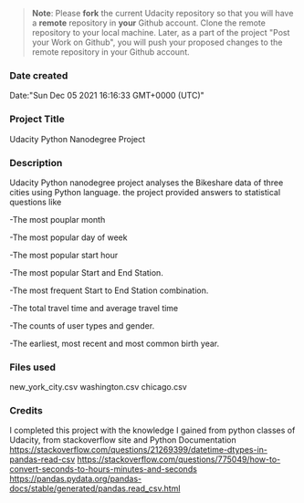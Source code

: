 >**Note**: Please **fork** the current Udacity repository so that you will have a **remote** repository in **your** Github account. Clone the remote repository to your local machine. Later, as a part of the project "Post your Work on Github", you will push your proposed changes to the remote repository in your Github account.

### Date created
Date:"Sun Dec 05 2021 16:16:33 GMT+0000 (UTC)"

### Project Title
Udacity Python Nanodegree Project

### Description
Udacity Python nanodegree project analyses the Bikeshare data of three cities using Python language.
the project provided answers to statistical questions like 

-The most pouplar month

-The most popular day of week

-The most popular start hour

-The most popular Start and End Station.

-The most frequent Start to End Station combination.

-The total travel time and average travel time

-The counts of user types and gender.

-The earliest, most recent and most common birth year.


### Files used
new_york_city.csv
washington.csv
chicago.csv

### Credits
I completed this project with the knowledge I gained from python classes of Udacity, from stackoverflow site and Python Documentation
https://stackoverflow.com/questions/21269399/datetime-dtypes-in-pandas-read-csv
https://stackoverflow.com/questions/775049/how-to-convert-seconds-to-hours-minutes-and-seconds
https://pandas.pydata.org/pandas-docs/stable/generated/pandas.read_csv.html
